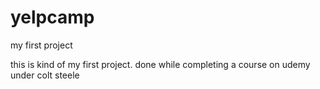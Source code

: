 # yelpcamp
my first project 


this is kind of my first project. done while completing a course on udemy under colt steele
